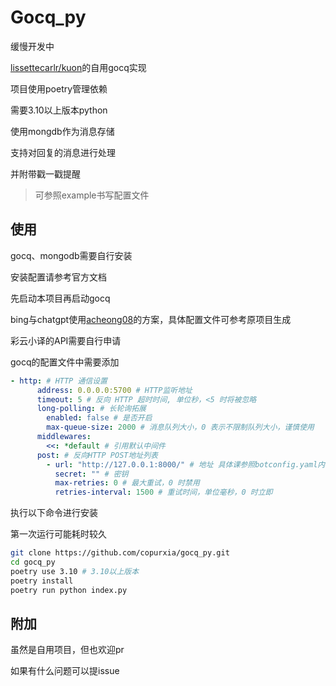 # Gocq_py

缓慢开发中

[lissettecarlr/kuon](https://github.com/lissettecarlr/kuon/)的自用gocq实现

项目使用poetry管理依赖

需要3.10以上版本python

使用mongdb作为消息存储

支持对回复的消息进行处理

并附带戳一戳提醒

> 可参照example书写配置文件

## 使用

gocq、mongodb需要自行安装

安装配置请参考官方文档

先启动本项目再启动gocq

bing与chatgpt使用[acheong08](https://github.com/acheong08)的方案，具体配置文件可参考原项目生成

彩云小译的API需要自行申请

gocq的配置文件中需要添加
```yaml
- http: # HTTP 通信设置
      address: 0.0.0.0:5700 # HTTP监听地址
      timeout: 5 # 反向 HTTP 超时时间, 单位秒，<5 时将被忽略
      long-polling: # 长轮询拓展
        enabled: false # 是否开启
        max-queue-size: 2000 # 消息队列大小，0 表示不限制队列大小，谨慎使用
      middlewares:
        <<: *default # 引用默认中间件
      post: # 反向HTTP POST地址列表
        - url: "http://127.0.0.1:8000/" # 地址 具体课参照botconfig.yaml内容
          secret: "" # 密钥
          max-retries: 0 # 最大重试，0 时禁用
          retries-interval: 1500 # 重试时间，单位毫秒，0 时立即
```

执行以下命令进行安装

第一次运行可能耗时较久

```bash
git clone https://github.com/copurxia/gocq_py.git
cd gocq_py
poetry use 3.10 # 3.10以上版本
poetry install
poetry run python index.py
```

## 附加
虽然是自用项目，但也欢迎pr

如果有什么问题可以提issue